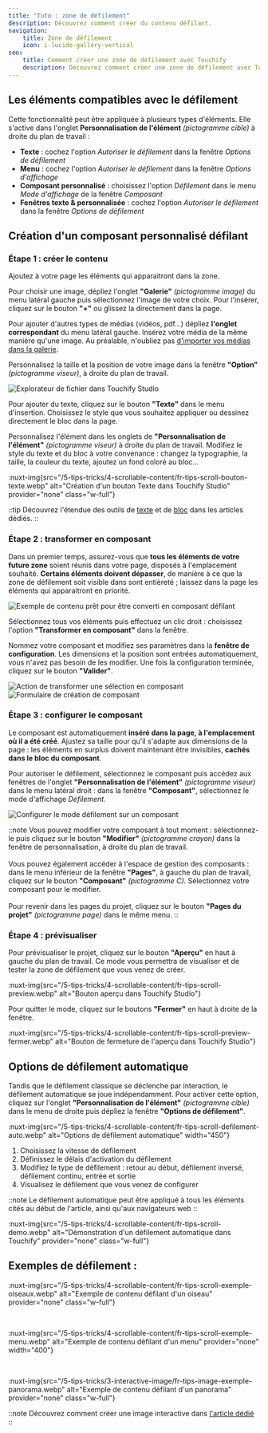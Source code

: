 ```yaml
---
title: "Tuto : zone de défilement"
description: Découvrez comment créer du contenu défilant.
navigation:
    title: Zone de défilement
    icon: i-lucide-gallery-vertical
seo:
    title: Comment créer une zone de défilement avec Touchify
    description: Découvrez comment créer une zone de défilement avec Touchify Studio afin de dynamiser votre contenu.
---
```


## Les éléments compatibles avec le défilement

Cette fonctionnalité peut être appliquée à plusieurs types d'éléments. Elle s'active dans l'onglet **Personnalisation de l'élément** *(pictogramme cible)* à droite du plan de travail :

- **Texte** : cochez l'option *Autoriser le défilement* dans la fenêtre *Options de défilement*
- **Menu** : cochez l'option *Autoriser le défilement* dans la fenêtre *Options d'affichage*
- **Composant personnalisé** : choisissez l'option *Défilement* dans le menu *Mode d'affichage* de la fenêtre *Composant*
- **Fenêtres texte & personnalisée** : cochez l'option *Autoriser le défilement* dans la fenêtre *Options de défilement*
 

## Création d'un composant personnalisé défilant

### Étape 1 : créer le contenu

Ajoutez à votre page les éléments qui apparaitront dans la zone.

Pour choisir une image, dépliez l'onglet **"Galerie"** *(pictogramme image)* du menu latéral gauche puis sélectionnez l'image de votre choix.
Pour l'insérer, cliquez sur le bouton **"+"** ou glissez la directement dans la page.

Pour ajouter d'autres types de médias (vidéos, pdf...) dépliez **l'onglet correspondant** du menu latéral gauche. Insérez votre média de la même manière qu'une image.
Au préalable, n'oubliez pas [d'importer vos médias dans la galerie](../touchify-studio/elements/media).

Personnalisez la taille et la position de votre image dans la fenêtre **"Option"** *(pictogramme viseur)*, à droite du plan de travail.

![Explorateur de fichier dans Touchify Studio](/5-tips-tricks/4-scrollable-content/fr-tips-scroll-explorer.webp)

Pour ajouter du texte, cliquez sur le bouton **"Texte"** dans le menu d'insertion.
Choisissez le style que vous souhaitez appliquer ou dessinez directement le bloc dans la page.

Personnalisez l'élément dans les onglets de **"Personnalisation de l'élément"** *(pictogramme viseur)* à droite du plan de travail.
Modifiez le style du texte et du bloc à votre convenance : changez la typographie, la taille, la couleur du texte, ajoutez un fond coloré au bloc...

:nuxt-img{src="/5-tips-tricks/4-scrollable-content/fr-tips-scroll-bouton-texte.webp" alt="Création d'un bouton Texte dans Touchify Studio" provider="none" class="w-full"}

::tip
Découvrez l'étendue des outils de [texte](../touchify-studio/elements/texts) et de [bloc](../touchify-studio/elements/background-and-borders) dans les articles dédiés.
::

### Étape 2 : transformer en composant

Dans un premier temps, assurez-vous que **tous les éléments de votre future zone** soient réunis dans votre page, disposés à l'emplacement souhaité.
**Certains éléments doivent dépasser**, de manière à ce que la zone de défilement soit visible dans sont entièreté ; laissez dans la page les éléments qui apparaitront en priorité.

![Exemple de contenu prêt pour être converti en composant défilant](/5-tips-tricks/4-scrollable-content/fr-tips-scroll-composant-exemple.webp)

Sélectionnez tous vos éléments puis effectuez un clic droit : choisissez l'option **"Transformer en composant"** dans la fenêtre.

Nommez votre composant et modifiez ses paramètres dans la **fenêtre de configuration**. Les dimensions et la position sont entrées automatiquement, vous n'avez pas besoin de les modifier.
Une fois la configuration terminée, cliquez sur le bouton **"Valider"**.

<div class="mt-4 grid sm:grid-cols-2 gap-4 max-w-full">
  <img src="/5-tips-tricks/4-scrollable-content/fr-tips-scroll-composant-transformer.webp" alt="Action de transformer une sélection en composant" />
  <img src="/5-tips-tricks/4-scrollable-content/fr-tips-scroll-composant-formulaire.webp" alt="Formulaire de création de composant" />
</div>

### Étape 3 : configurer le composant

Le composant est automatiquement **inséré dans la page, à l'emplacement où il a été créé**.
Ajustez sa taille pour qu'il s'adapte aux dimensions de la page : les éléments en surplus doivent maintenant être invisibles, **cachés dans le bloc du composant**.

Pour autoriser le défilement, sélectionnez le composant puis accédez aux fenêtres de l'onglet **"Personnalisation de l'élément"** *(pictogramme viseur)* dans le menu latéral droit :
dans la fenêtre **"Composant"**, sélectionnez le mode d'affichage *Défilement*.

![Configurer le mode défilement sur un composant](/5-tips-tricks/4-scrollable-content/fr-tips-scroll-composant-config.webp)

::note
Vous pouvez modifier votre composant à tout moment : sélectionnez-le puis cliquez sur le bouton **"Modifier"** *(pictogramme crayon)* dans la fenêtre de personnalisation, à droite du plan de travail.
<br><br>
Vous pouvez également accéder à l'espace de gestion des composants : dans le menu inférieur de la fenêtre **"Pages"**, à gauche du plan de travail, cliquez sur le bouton **"Composant"** *(pictogramme C)*.
Sélectionnez votre composant pour le modifier.
<br><br>
Pour revenir dans les pages du projet, cliquez sur le bouton **"Pages du projet"** *(pictogramme page)* dans le même menu.
::

### Étape 4 : prévisualiser

Pour prévisualiser le projet, cliquez sur le bouton **"Aperçu"** en haut à gauche du plan de travail. Ce mode vous permettra de visualiser et de tester la zone de défilement que vous venez de créer.

:nuxt-img{src="/5-tips-tricks/4-scrollable-content/fr-tips-scroll-preview.webp" alt="Bouton aperçu dans Touchify Studio"}

Pour quitter le mode, cliquez sur le boutons **"Fermer"** en haut à droite de la fenêtre.

:nuxt-img{src="/5-tips-tricks/4-scrollable-content/fr-tips-scroll-preview-fermer.webp" alt="Bouton de fermeture de l'aperçu dans Touchify Studio"}

## Options de défilement automatique

Tandis que le défilement classique se déclenche par interaction, le défilement automatique se joue indépendamment.
Pour activer cette option, cliquez sur l'onglet **"Personnalisation de l'élément"** *(pictogramme cible)* dans le menu de droite puis dépliez la fenêtre **"Options de défilement"**.

:nuxt-img{src="/5-tips-tricks/4-scrollable-content/fr-tips-scroll-defilement-auto.webp" alt="Options de défilement automatique" width="450"}

1. Choisissez la vitesse de défilement
2. Définissez le délais d'activation du défilement
3. Modifiez le type de défilement : retour au début, défilement inversé, défilement continu, entrée et sortie
4. Visualisez le défilement que vous venez de configurer

::note
Le défilement automatique peut être appliqué à tous les éléments cités au début de l'article, ainsi qu'aux navigateurs web
::

:nuxt-img{src="/5-tips-tricks/4-scrollable-content/fr-tips-scroll-demo.webp" alt="Démonstration d'un défilement automatique dans Touchify" provider="none" class="w-full"}

## Exemples de défilement :
 
:nuxt-img{src="/5-tips-tricks/4-scrollable-content/fr-tips-scroll-exemple-oiseaux.webp" alt="Exemple de contenu défilant d'un oiseau" provider="none" class="w-full"}

<br>

:nuxt-img{src="/5-tips-tricks/4-scrollable-content/fr-tips-scroll-exemple-menu.webp" alt="Exemple de contenu défilant d'un menu" provider="none" width="400"}

<br>

:nuxt-img{src="/5-tips-tricks/3-interactive-image/fr-tips-image-exemple-panorama.webp" alt="Exemple de contenu défilant d'un panorama" provider="none" class="w-full"}

::note
Découvrez comment créer une image interactive dans [l'article dédié](interactive-image)
::